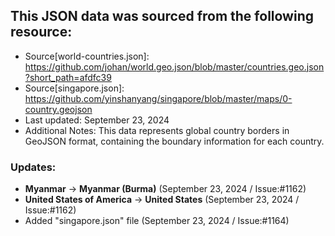 ## This JSON data was sourced from the following resource:

- Source[world-countries.json]: https://github.com/johan/world.geo.json/blob/master/countries.geo.json?short_path=afdfc39
- Source[singapore.json]: https://github.com/yinshanyang/singapore/blob/master/maps/0-country.geojson
- Last updated: September 23, 2024
- Additional Notes: This data represents global country borders in GeoJSON format, containing the boundary information for each country.

### Updates:
- **Myanmar** -> **Myanmar (Burma)** (September 23, 2024 / Issue:#1162)
- **United States of America** -> **United States** (September 23, 2024 / Issue:#1162)
- Added "singapore.json" file (September 23, 2024 / Issue:#1164)